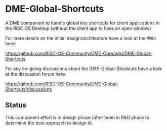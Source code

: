 # DME-Global-Shortcuts
A DME component to handle global key shortcuts for client applications in the RISC OS Desktop (without the client app to have an open window)

For more details on the initial design/architecture have a look at the Wiki here: 

https://github.com/RISC-OS-Community/DME-Core/wiki/DME-Global-Shortcuts

For any on-going discussions about the DME-Global-Shortcuts have a look at the discussion forum here:

https://github.com/RISC-OS-Community/DME-Global-Shortcuts/discussions

## Status

This component effort is in design phase (after been in R&D phase to determine the best approach to design it).
